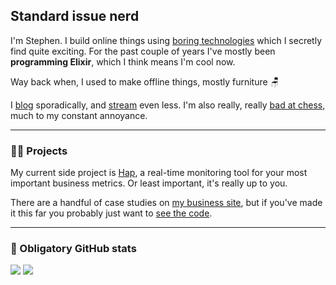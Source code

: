 ## Standard issue nerd

I'm Stephen. I build online things using [boring technologies](https://boringtechnology.club/) which I secretly find quite exciting. For the past couple of years I've mostly been **programming Elixir**, which I think means I'm cool now.

Way back when, I used to make offline things, mostly furniture :chair:

I [blog](http://stephenlewis.me/blog) sporadically, and [stream](https://twitch.tv/stephencodes) even less. I'm also really, really [bad at chess](https://www.chess.com/member/rndsl), much to my constant annoyance.

<hr />

### 🧑‍💻 Projects

My current side project is [Hap](https://github.com/monooso/hap), a real-time monitoring tool for your most important business metrics. Or least important, it's really up to you.

There are a handful of case studies on [my business site](https://manifest.uk.com/projects), but if you've made it this far you probably just want to [see the code](https://github.com/monooso?tab=repositories).

<hr />

### 🎢 Obligatory GitHub stats

<picture>
  <source 
    srcset="https://github-readme-stats.vercel.app/api?username=monooso&show_icons=true&count_private=true&theme=dark&hide_border=true"
    media="(prefers-color-scheme: dark)"
  />
  <source
    srcset="https://github-readme-stats.vercel.app/api?username=monooso&show_icons=true&count_private=true&hide_border=true"
    media="(prefers-color-scheme: light), (prefers-color-scheme: no-preference)"
  />
  <img src="https://github-readme-stats.vercel.app/api?username=monooso&show_icons=true&count_private=true&hide_border=true" />
</picture>

<picture>
  <source 
    srcset="https://github-readme-streak-stats.herokuapp.com/?user=monooso&theme=dark&hide_border=true"
    media="(prefers-color-scheme: dark)"
  />
  <source
    srcset="https://github-readme-streak-stats.herokuapp.com/?user=monooso"
    media="(prefers-color-scheme: light), (prefers-color-scheme: no-preference)"
  />
  <img src="https://github-readme-streak-stats.herokuapp.com/?user=monooso" />
</picture>
